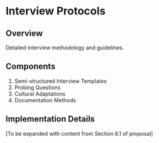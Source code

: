 # Interview Protocols

## Overview
Detailed interview methodology and guidelines.

## Components
1. Semi-structured Interview Templates
2. Probing Questions
3. Cultural Adaptations
4. Documentation Methods

## Implementation Details
[To be expanded with content from Section 8.1 of proposal] 